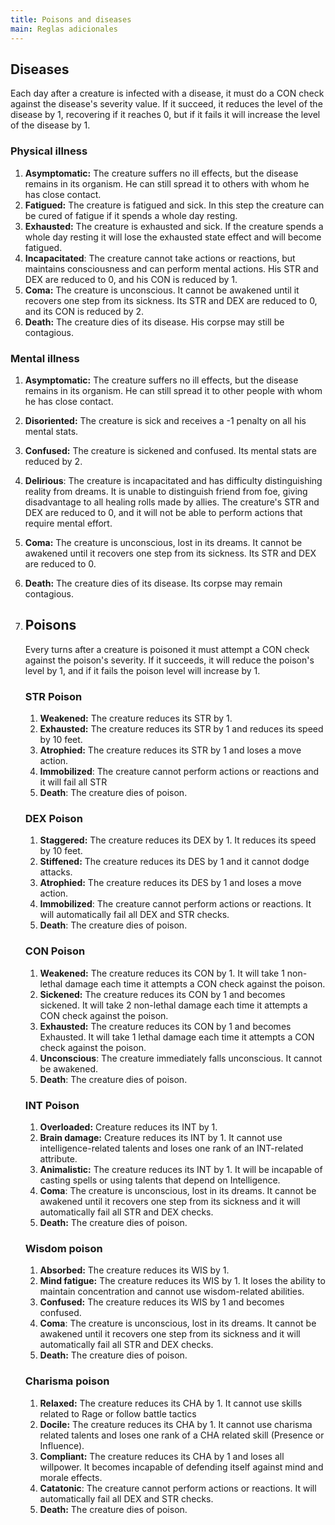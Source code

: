 ```yaml
---
title: Poisons and diseases
main: Reglas adicionales
---
```


## Diseases

Each day after a creature is infected with a disease, it must do a CON check against the disease's severity value. If it succeed, it reduces the level of the disease by 1, recovering if it reaches 0, but if it fails it will increase the level of the disease by 1.

### Physical illness

1. **Asymptomatic:** The creature suffers no ill effects, but the disease remains in its organism. He can still spread it to others with whom he has close contact.
2. **Fatigued:** The creature is fatigued and sick. In this step the creature can be cured of fatigue if it spends a whole day resting.
3. **Exhausted:** The creature is exhausted and sick. If the creature spends a whole day resting it will lose the exhausted state effect and will become fatigued. 
4. **Incapacitated**: The creature cannot take actions or reactions, but maintains consciousness and can perform mental actions. His STR and DEX are reduced to 0, and his CON is reduced by 1.
5. **Coma:** The creature is unconscious. It cannot be awakened until it recovers one step from its sickness. Its STR and DEX are reduced to 0, and its CON is reduced by 2.
6. **Death:** The creature dies of its disease. His corpse may still be contagious.

### Mental illness

1. **Asymptomatic:** The creature suffers no ill effects, but the disease remains in its organism. He can still spread it to other people with whom he has close contact.
2. **Disoriented:** The creature is sick and receives a -1 penalty on all his mental stats.
3. **Confused:** The creature is sickened and confused. Its mental stats are reduced by 2. 
4. **Delirious**: The creature is incapacitated and has difficulty distinguishing reality from dreams. It is unable to distinguish friend from foe, giving disadvantage to all healing rolls made by allies. The creature's STR and DEX are reduced to 0, and it will not be able to perform actions that require mental effort.
5. **Coma:** The creature is unconscious, lost in its dreams. It cannot be awakened until it recovers one step from its sickness. Its STR and DEX are reduced to 0.
6. **Death:** The creature dies of its disease. Its corpse may remain contagious.

1. ## Poisons

   Every turns after a creature is poisoned it must attempt a CON check against the poison's severity. If it succeeds, it will reduce the poison's level by 1, and if it fails the poison level will increase by 1. 

   ### STR Poison

   1. **Weakened:** The creature reduces its STR by 1.
   2. **Exhausted:** The creature reduces its STR by 1 and reduces its speed by 10 feet.
   3. **Atrophied:** The creature reduces its STR by 1 and loses a move action.
   4. **Immobilized**: The creature cannot perform actions or reactions and it will fail all STR 
   5. **Death**: The creature dies of poison.

   ### DEX Poison

   1. **Staggered:** The creature reduces its DEX by 1. It reduces its speed by 10 feet.
   2. **Stiffened:** The creature reduces its DES by 1 and it cannot dodge attacks.
   3. **Atrophied:** The creature reduces its DES by 1 and loses a move action.
   4. **Immobilized**: The creature cannot perform actions or reactions. It will automatically fail all DEX and STR checks.
   5. **Death**: The creature dies of poison.

   ### CON Poison

   1. **Weakened:** The creature reduces its CON by 1. It will take 1 non-lethal damage each time it attempts a CON check against the poison.
   2. **Sickened:** The creature reduces its CON by 1 and becomes sickened. It will take 2 non-lethal damage each time it attempts a CON check against the poison.
   3. **Exhausted:** The creature reduces its CON by 1 and becomes Exhausted. It will take 1 lethal damage each time it attempts a CON check against the poison.
   4. **Unconscious**: The creature immediately falls unconscious. It cannot be awakened.
   5. **Death**: The creature dies of poison.

   ### INT Poison

   1. **Overloaded:** Creature reduces its INT by 1.
   2. **Brain damage:** Creature reduces its INT by 1. It cannot use intelligence-related talents and loses one rank of an INT-related attribute.
   3. **Animalistic:** The creature reduces its INT by 1. It will be incapable of casting spells or using talents that depend on Intelligence.
   4. **Coma**: The creature is unconscious, lost in its dreams. It cannot be awakened until it recovers one step from its sickness and it will automatically fail all STR and DEX checks.
   5. **Death:** The creature dies of poison.

   ### Wisdom poison

   1. **Absorbed:** The creature reduces its WIS by 1. 
   2. **Mind fatigue:** The creature reduces its WIS by 1. It loses the ability to maintain concentration and cannot use wisdom-related abilities.
   3. **Confused:** The creature reduces its WIS by 1 and becomes confused.
   4. **Coma**: The creature is unconscious, lost in its dreams. It cannot be awakened until it recovers one step from its sickness and it will automatically fail all STR and DEX checks.
   5. **Death:** The creature dies of poison.

   ### Charisma poison

   1. **Relaxed:** The creature reduces its CHA by 1. It cannot use skills related to Rage or follow battle tactics
   2. **Docile:** The creature reduces its CHA by 1. It cannot use charisma related talents and loses one rank of a CHA related skill (Presence or Influence).
   3. **Compliant:** The creature reduces its CHA by 1 and loses all willpower. It becomes incapable of defending itself against mind and morale effects.
   4. **Catatonic**: The creature cannot perform actions or reactions. It will automatically fail all DEX and STR checks.
   5. **Death:** The creature dies of poison.